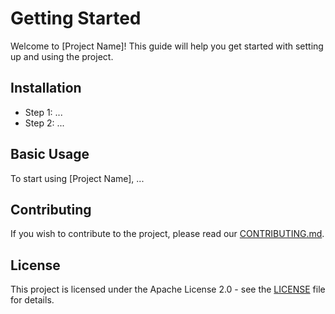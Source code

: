 # Getting Started

Welcome to [Project Name]! This guide will help you get started with setting up and using the project.

## Installation

- Step 1: ...
- Step 2: ...

## Basic Usage

To start using [Project Name], ...

## Contributing

If you wish to contribute to the project, please read our [CONTRIBUTING.md](link-to-contributing-file).

## License

This project is licensed under the Apache License 2.0 - see the [LICENSE](link-to-license-file) file for details.
